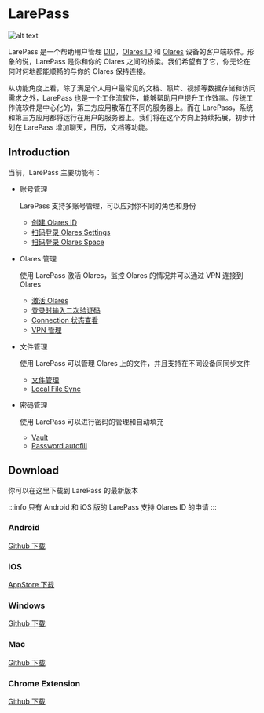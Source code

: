 # LarePass

![alt text](/images/how-to/larepass/larepass.jpg)

LarePass 是一个帮助用户管理 [DID](../../developer/contribute/snowinning/concepts.md#去中心化标识符-did)，[Olares ID](../../../developer/contribute/snowinning/olares-id.md) 和 [Olares](../../overview/olares/overview.md) 设备的客户端软件。形象的说，LarePass 是你和你的 Olares 之间的桥梁。我们希望有了它，你无论在何时何地都能顺畅的与你的 Olares 保持连接。

从功能角度上看，除了满足个人用户最常见的文档、照片、视频等数据存储和访问需求之外，LarePass 也是一个工作流软件，能够帮助用户提升工作效率。传统工作流软件是中心化的，第三方应用散落在不同的服务器上。而在 LarePass，系统和第三方应用都将运行在用户的服务器上。我们将在这个方向上持续拓展，初步计划在 LarePass 增加聊天，日历，文档等功能。

## Introduction

当前，LarePass 主要功能有：

- 账号管理

  LarePass 支持多账号管理，可以应对你不同的角色和身份

  - [创建 Olares ID](./account/index.md#create-an-account)
  - [扫码登录 Olares Settings](../olares/settings/backup.md#login-olares-space)
  - [扫码登录 Olares Space](../space/account.md#log-in)

- Olares 管理

  使用 LarePass 激活 Olares，监控 Olares 的情况并可以通过 VPN 连接到 Olares

  - [激活 Olares](../olares/setup/wizard.md)
  - [登录时输入二次验证码](../olares/setup/login.md#two-factor-verification)
  - [Connection 状态查看](./manage-olares.md#connection-status)
  - [VPN 管理](./manage-olares.md#vpn-connection)

- 文件管理

  使用 LarePass 可以管理 Olares 上的文件，并且支持在不同设备间同步文件

  - [文件管理](../olares/files/index.md)
  - [Local File Sync](./local-file-sync.md)

- 密码管理

  使用 LarePass 可以进行密码的管理和自动填充

  - [Vault](../olares/vault/index.md)
  - [Password autofill](./password-autofill.md)

## Download

你可以在这里下载到 LarePass 的最新版本

:::info
只有 Android 和 iOS 版的 LarePass 支持 Olares ID 的申请
:::

### Android

[Github 下载](https://github.com/beclab/LarePass/releases/download/v0.4.61/LarePass.apk)

### iOS

[AppStore 下载](https://apps.apple.com/app/larepass/id6448082605)

### Windows

[Github 下载](https://github.com/beclab/LarePass/releases/download/v0.4.61/LarePass.exe)

### Mac

[Github 下载](https://github.com/beclab/LarePass/releases/download/v0.4.61/LarePass.dmg)

### Chrome Extension

[Github 下载](https://github.com/beclab/LarePass/releases/download/v0.4.61/LarePass.chrome.zip)
